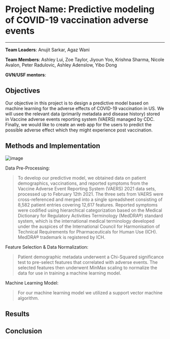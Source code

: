 # Project Name: Predictive modeling of COVID-19 vaccination adverse events
---
**Team Leaders**: Anujit Sarkar, Agaz	Wani

**Team Members**:  Ashley Lui, Zoe Taylor, Jiyoun Yoo, Krishna Sharma, Nicole Avalon, Peter Radulovic, Ashley Adenslow, Yibo Dong

**GVN/USF mentors**:


## Objectives
Our objective in this project is to design a predictive model based on machine learning for the adverse effects of COVID-19 vaccination in US. We will usee the relevant data (primarily metadata and disease history) stored in Vaccine adverse events reporting system (VAERS) managed by CDC. Finally, we would like to create an web app for the users to predict the possible adverse effect which they might experience post vaccination.   

## Methods and Implementation

![image](https://user-images.githubusercontent.com/55377207/109254103-55fc7780-77bf-11eb-87e7-3f25968d4d50.png)

Data Pre-Processing:
>To develop our predictive model, we obtained data on patient demographics, vaccinations, and reported symptoms from the Vaccine Adverse Event Reporting System (VAERS) 2021 data sets, processed up to February 12th 2021. The three sets from VAERS were cross-referenced and merged into a single spreadsheet consisting of 8,582 patient entries covering 12,617 features. Reported symptoms were codified using hierarchical categorization based on the Medical Dictionary for Regulatory Activities Terminology (MedDRA®) standard system, which is the international medical terminology developed under the auspices of the International Council for Harmonisation of Technical Requirements for Pharmaceuticals for Human Use (ICH). MedDRA® trademark is registered by ICH.

Feature Selection & Data Normalization:

>Patient demographic metadata underwent a Chi-Squared significance test to pre-select features that correlated with adverse events. The selected features then underwent MinMax scaling to normalize the data for use in training a machine learning model.

Machine Learning Model:
>For our machine learning model we utilized a support vector machine algorithm.  


## Results 

## Conclusion

